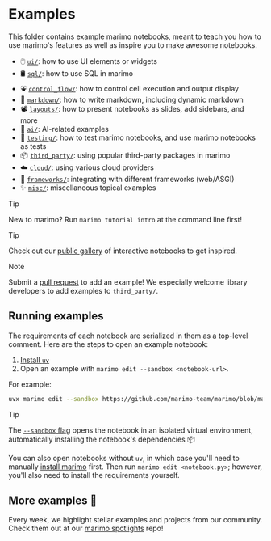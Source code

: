 # Examples

This folder contains example marimo notebooks, meant to teach you how to
use marimo's features as well as inspire you to make awesome notebooks.


- 🖱️ [`ui/`](ui/): how to use UI elements or widgets
- 🛢️ [`sql/`](sql/): how to use SQL in marimo
- ⛲ [`control_flow/`](control_flow/): how to control cell execution and output display
- 📝 [`markdown/`](markdown/): how to write markdown, including dynamic markdown
- 📽️ [`layouts/`](layouts/): how to present notebooks as slides, add sidebars, and more
- 🤖 [`ai/`](ai/): AI-related examples
- 🧪 [`testing/`](testing/): how to test marimo notebooks, and use marimo notebooks as tests
- 📦 [`third_party/`](third_party/): using popular third-party packages in marimo
- ☁️  [`cloud/`](cloud/): using various cloud providers
- 🧩 [`frameworks/`](frameworks/): integrating with different frameworks (web/ASGI)
- ✨ [`misc/`](misc/): miscellaneous topical examples

> [!TIP]
> New to marimo? Run `marimo tutorial intro` at the command line first!

> [!TIP]
> Check out our [public gallery](https://marimo.io/gallery) of interactive
> notebooks to get inspired.

> [!NOTE]
> Submit a
> [pull request](https://github.com/marimo-team/marimo/pulls) to add an example!
> We especially welcome library developers to add examples to `third_party/`.

## Running examples

The requirements of each notebook are serialized in them as a top-level
comment. Here are the steps to open an example notebook:

1. [Install `uv`](https://github.com/astral-sh/uv/?tab=readme-ov-file#installation)
2. Open an example with `marimo edit --sandbox <notebook-url>`.

For example:

```bash
uvx marimo edit --sandbox https://github.com/marimo-team/marimo/blob/main/examples/misc/seam_carving.py
```

> [!TIP]
> The [`--sandbox` flag](https://docs.marimo.io/guides/editor_features/package_management.html) opens the notebook in an isolated virtual environment,
> automatically installing the notebook's dependencies 📦

You can also open notebooks without `uv`, in which case you'll need to
manually [install marimo](https://docs.marimo.io/getting_started/index.html#installation)
first. Then run `marimo edit <notebook.py>`; however, you'll also need to
install the requirements yourself.

## More examples 🌟

Every week, we highlight stellar examples and projects from our community.
Check them out at our [marimo spotlights](https://github.com/marimo-team/spotlights)
repo!
